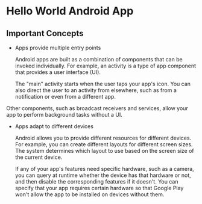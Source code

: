 # Hello World Android App

## Important Concepts

* Apps provide multiple entry points

    Android apps are built as a combination of components that can be invoked individually. For example, an activity is a type of app   component that provides a user interface (UI).

    The "main" activity starts when the user taps your app's icon. You can also direct the user to an activity from elsewhere, such as from a notification or even from a different app.

Other components, such as broadcast receivers and services, allow your app to perform background tasks without a UI.

* Apps adapt to different devices

    Android allows you to provide different resources for different devices. For example, you can create different layouts for different screen sizes. The system determines which layout to use based on the screen size of the current device.

    If any of your app's features need specific hardware, such as a camera, you can query at runtime whether the device has that hardware or not, and then disable the corresponding features if it doesn't. You can specify that your app requires certain hardware so that Google Play won't allow the app to be installed on devices without them.
